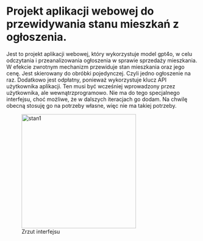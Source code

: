 # Projekt aplikacji webowej do przewidywania stanu mieszkań z ogłoszenia.

Jest to projekt aplikacji webowej, który wykorzystuje model gpt4o, w celu odczytania i przeanalizowania
ogłoszenia w sprawie sprzedaży mieszkania. W efekcie zwrotnym mechanizm przewiduje stan mieszkania oraz
jego cenę. Jest skierowany do obróbki pojedynczej. Czyli jedno ogłoszenie na raz. 
Dodatkowo jest odpłatny, ponieważ wykorzystuje klucz API użytkownika aplikacji. Ten musi być 
wcześniej wprowadzony przez użytkownika, ale wewnątrzprogramowo. Nie ma do tego specjalnego 
interfejsu, choć możliwe, że w dalszych iteracjach go dodam. Na chwilę obecną stosuję
go na potrzeby własne, więc nie ma takiej potrzeby.

<figure markdown="1">
  <img src="https://raw.githubusercontent.com/Tomalom76/portfolio/main/docs/Stan/images/stan1.jpg" alt="stan1" width="300">
  <figcaption>Zrzut interfejsu</figcaption>
</figure>